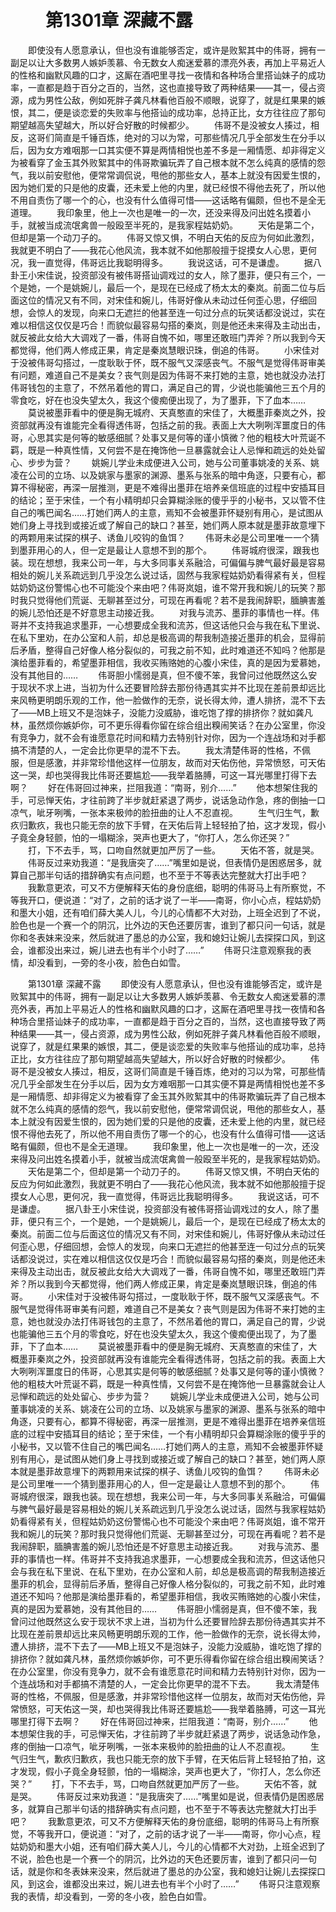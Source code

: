 # 　　第1301章 深藏不露
　　即使没有人愿意承认，但也没有谁能够否定，或许是败絮其中的伟哥，拥有一副足以让大多数男人嫉妒羡慕、令无数女人痴迷爱慕的漂亮外表，再加上平易近人的性格和幽默风趣的口才，这厮在酒吧里寻找一夜情和各种场合里搭讪妹子的成功率，一直都是趋于百分之百的，当然，这也直接导致了两种结果——其一，侵占资源，成为男性公敌，例如死胖子龚凡林看他百般不顺眼，说穿了，就是红果果的嫉恨，其二，便是谈恋爱的失败率与他搭讪的成功率，总持正比，女方往往应了那句期望越高失望越大，所以好合好散的时候都少。
　　伟哥不是没被女人揍过，相反，这哥们简直是千锤百炼，绝对的习以为常，可那些情况几乎全部发生在分手以后，因为女方难咽那一口其实便不算是两情相悦也差不多是一厢情愿、却非得定义为被看穿了金玉其外败絮其中的伟哥欺骗玩弄了自己根本就不怎么纯真的感情的怨气，我以前安慰他，便常常调侃说，甩他的那些女人，基本上就没有因爱生恨的，因为她们爱的只是他的皮囊，还未爱上他的内里，就已经恨不得他去死了，所以他不用自责伤了哪一个的心，也没有什么值得可惜——这话略有偏颇，但也不是全无道理。
　　我印象里，他上一次也是唯一的一次，还没来得及问出姓名摸着小手，就被当成流氓禽兽一般殴至半死的，是我家程姑奶奶。
　　天佑是第二个，但却是第一个动刀子的。
　　伟哥又惊又惧，不明白天佑的反应为何如此激烈，我就更不明白了——我花心他风流，我本就不如他那般擅于捉摸女人心思，更何况，我一直觉得，伟哥远比我聪明得多。
　　我说这话，可不是谦虚。
　　据八卦王小宋佳说，投资部没有被伟哥搭讪调戏过的女人，除了墨菲，便只有三个，一个是她，一个是姚婉儿，最后一个，是现在已经成了杨太太的秦岚。前面二位与后面这位的情况又有不同，对宋佳和婉儿，伟哥好像从未动过任何歪心思，仔细回想，会惊人的发现，向来口无遮拦的他甚至连一句过分点的玩笑话都没说过，实在难以相信这仅仅是巧合！而貌似最容易勾搭的秦岚，则是他还未来得及主动出击，就反被此女给大大调戏了一番，伟哥自愧不如，哪里还敢班门弄斧？所以我到今天都觉得，他们两人修成正果，肯定是秦岚慧眼识珠，倒追的伟哥。
　　小宋佳对于没被伟哥勾搭过，一度耿耿于怀，既不服气又深感丧气。不服气是觉得伟哥审美有问题，难道自己不是美女？丧气则是因为伟哥不来打她的主意，她也就没办法打伟哥钱包的主意了，不然吊着他的胃口，满足自己的胃，少说也能骗他三五个月的零食吃，好在也没失望太久，我这个傻痴便出现了，为了墨菲，下了血本……
　　莫说被墨菲看中的便是胸无城府、天真憨直的宋佳了，大概墨菲秦岚之外，投资部就再没有谁能完全看得透伟哥，包括之前的我。表面上大大咧咧浑噩度日的伟哥，心思其实是何等的敏感细腻？处事又是何等的谨小慎微？他的粗枝大叶荒诞不羁，既是一种真性情，又何尝不是在掩饰他一旦暴露就会让人忌惮和疏远的处处留心、步步为营？
　　姚婉儿学业未成便进入公司，她与公司董事姚凌的关系、姚凌在公司的立场、以及姚家与墨家的渊源、墨系与张系的暗中角逐，只要有心，都算不得秘密，再深一层推测，更是不难得出墨菲在培养亲信班底的过程中安插耳目的结论；至于宋佳，一个有小精明却只会算糊涂账的傻乎乎的小秘书，又以管不住自己的嘴巴闻名……打她们两人的主意，焉知不会被墨菲怀疑别有用心，是试图从她们身上寻找到或接近或了解自己的缺口？甚至，她们两人原本就是墨菲故意埋下的两颗用来试探的棋子、诱鱼儿咬钩的鱼饵？
　　伟哥未必是公司里唯一一个猜到墨菲用心的人，但一定是最让人意想不到的那个。
　　伟哥城府很深，跟我也装。现在想想，我来公司一年，与大多同事关系融洽，可偏偏与脾气最好最是容易相处的婉儿关系疏远到几乎没怎么说过话，固然与我家程姑奶奶看得紧有关，但程姑奶奶这份警惕心也不可能没个来由吧？伟哥岚姐，谁不常开我和婉儿的玩笑？那时我只觉得他们荒诞、无聊甚至过分，可现在再看呢？若不是我闹辞职，腼腆害羞的婉儿恐怕还是不好意思主动接近我。
　　对我与流苏、墨菲的事情也一样。伟哥并不支持我追求墨菲，一心想要成全我和流苏，但这话他只会与我在私下里说、在私下里劝，在办公室和人前，却总是极高调的帮我制造接近墨菲的机会，显得前后矛盾，整得自己好像人格分裂似的，可我之前不知，此时难道还不知吗？他那是演给墨菲看的，希望墨菲相信，我收买贿赂她的心腹小宋佳，真的是因为爱慕她，没有其他目的……
　　伟哥胆小懦弱是真，但不傻不笨，我曾问过他既然这么安于现状不求上进，当初为什么还要冒险辞去那份待遇其实并不比现在差前景却远比来风畅更明朗乐观的工作，他一脸做作的无奈，说长得太帅，遭人排挤，混不下去了——MB上班又不是泡妹子，没能力没威胁，谁吃饱了撑的排挤你？就如龚凡林，虽然烦你嫉妒你，可不更乐得看你留在综合组出糗闹笑话？在办公室里，你没有竞争力，就不会有谁愿意花时间和精力去特别针对你，因为一个连战场和对手都搞不清楚的人，一定会比你更早的混不下去。
　　我太清楚伟哥的性格，不佩服，但是感激，并非常珍惜他这样一位朋友，故而对天佑伤他，异常愤怒，可天佑这一哭，却也哭得我比伟哥还要尴尬——我举着胳膊，可这一耳光哪里打得下去啊？
　　好在伟哥回过神来，拦阻我道：“南哥，别介……”
　　他本想架住我的手，可忌惮天佑，才往前跨了半步就赶紧退了两步，说话急动作急，疼的倒抽一口凉气，呲牙咧嘴，一张本来极帅的脸扭曲的让人不忍直视。
　　生气归生气，歉疚归歉疚，我也只能无奈的放下手臂，在天佑后背上轻轻拍了拍，这才发现，假小子竟全身轻颤，怕的一塌糊涂，哭声也更大了，“你打人，怎么你还哭？”
　　打，下不去手，骂，口吻自然就更加严厉了一些。
　　天佑不答，就是哭。
　　伟哥反过来劝我道：“是我唐突了……”嘴里如是说，但表情仍是困惑居多，就算自己那半句话的措辞确实有点问题，也不至于不等表达完整就大打出手吧？
　　我歉意更浓，可又不方便解释天佑的身份底细，聪明的伟哥马上有所察觉，不等我开口，便说道：“对了，之前的话才说了一半——南哥，你小心点，程姑奶奶和墨大小姐，还有咱们薛大美人儿，今儿的心情都不大对劲，上班全迟到了不说，脸色也是一个赛一个的阴沉，比外边的天色还要厉害，谁到了都只问一句话，就是你和冬表妹来没来，然后就进了墨总的办公室，我和媳妇让婉儿去探探口风，到这会，谁都没出来过，婉儿进去也有半个小时了……”
　　伟哥只注意观察我的表情，却没看到，一旁的冬小夜，脸色白如雪。

　　第1301章 深藏不露
　　即使没有人愿意承认，但也没有谁能够否定，或许是败絮其中的伟哥，拥有一副足以让大多数男人嫉妒羡慕、令无数女人痴迷爱慕的漂亮外表，再加上平易近人的性格和幽默风趣的口才，这厮在酒吧里寻找一夜情和各种场合里搭讪妹子的成功率，一直都是趋于百分之百的，当然，这也直接导致了两种结果——其一，侵占资源，成为男性公敌，例如死胖子龚凡林看他百般不顺眼，说穿了，就是红果果的嫉恨，其二，便是谈恋爱的失败率与他搭讪的成功率，总持正比，女方往往应了那句期望越高失望越大，所以好合好散的时候都少。
　　伟哥不是没被女人揍过，相反，这哥们简直是千锤百炼，绝对的习以为常，可那些情况几乎全部发生在分手以后，因为女方难咽那一口其实便不算是两情相悦也差不多是一厢情愿、却非得定义为被看穿了金玉其外败絮其中的伟哥欺骗玩弄了自己根本就不怎么纯真的感情的怨气，我以前安慰他，便常常调侃说，甩他的那些女人，基本上就没有因爱生恨的，因为她们爱的只是他的皮囊，还未爱上他的内里，就已经恨不得他去死了，所以他不用自责伤了哪一个的心，也没有什么值得可惜——这话略有偏颇，但也不是全无道理。
　　我印象里，他上一次也是唯一的一次，还没来得及问出姓名摸着小手，就被当成流氓禽兽一般殴至半死的，是我家程姑奶奶。
　　天佑是第二个，但却是第一个动刀子的。
　　伟哥又惊又惧，不明白天佑的反应为何如此激烈，我就更不明白了——我花心他风流，我本就不如他那般擅于捉摸女人心思，更何况，我一直觉得，伟哥远比我聪明得多。
　　我说这话，可不是谦虚。
　　据八卦王小宋佳说，投资部没有被伟哥搭讪调戏过的女人，除了墨菲，便只有三个，一个是她，一个是姚婉儿，最后一个，是现在已经成了杨太太的秦岚。前面二位与后面这位的情况又有不同，对宋佳和婉儿，伟哥好像从未动过任何歪心思，仔细回想，会惊人的发现，向来口无遮拦的他甚至连一句过分点的玩笑话都没说过，实在难以相信这仅仅是巧合！而貌似最容易勾搭的秦岚，则是他还未来得及主动出击，就反被此女给大大调戏了一番，伟哥自愧不如，哪里还敢班门弄斧？所以我到今天都觉得，他们两人修成正果，肯定是秦岚慧眼识珠，倒追的伟哥。
　　小宋佳对于没被伟哥勾搭过，一度耿耿于怀，既不服气又深感丧气。不服气是觉得伟哥审美有问题，难道自己不是美女？丧气则是因为伟哥不来打她的主意，她也就没办法打伟哥钱包的主意了，不然吊着他的胃口，满足自己的胃，少说也能骗他三五个月的零食吃，好在也没失望太久，我这个傻痴便出现了，为了墨菲，下了血本……
　　莫说被墨菲看中的便是胸无城府、天真憨直的宋佳了，大概墨菲秦岚之外，投资部就再没有谁能完全看得透伟哥，包括之前的我。表面上大大咧咧浑噩度日的伟哥，心思其实是何等的敏感细腻？处事又是何等的谨小慎微？他的粗枝大叶荒诞不羁，既是一种真性情，又何尝不是在掩饰他一旦暴露就会让人忌惮和疏远的处处留心、步步为营？
　　姚婉儿学业未成便进入公司，她与公司董事姚凌的关系、姚凌在公司的立场、以及姚家与墨家的渊源、墨系与张系的暗中角逐，只要有心，都算不得秘密，再深一层推测，更是不难得出墨菲在培养亲信班底的过程中安插耳目的结论；至于宋佳，一个有小精明却只会算糊涂账的傻乎乎的小秘书，又以管不住自己的嘴巴闻名……打她们两人的主意，焉知不会被墨菲怀疑别有用心，是试图从她们身上寻找到或接近或了解自己的缺口？甚至，她们两人原本就是墨菲故意埋下的两颗用来试探的棋子、诱鱼儿咬钩的鱼饵？
　　伟哥未必是公司里唯一一个猜到墨菲用心的人，但一定是最让人意想不到的那个。
　　伟哥城府很深，跟我也装。现在想想，我来公司一年，与大多同事关系融洽，可偏偏与脾气最好最是容易相处的婉儿关系疏远到几乎没怎么说过话，固然与我家程姑奶奶看得紧有关，但程姑奶奶这份警惕心也不可能没个来由吧？伟哥岚姐，谁不常开我和婉儿的玩笑？那时我只觉得他们荒诞、无聊甚至过分，可现在再看呢？若不是我闹辞职，腼腆害羞的婉儿恐怕还是不好意思主动接近我。
　　对我与流苏、墨菲的事情也一样。伟哥并不支持我追求墨菲，一心想要成全我和流苏，但这话他只会与我在私下里说、在私下里劝，在办公室和人前，却总是极高调的帮我制造接近墨菲的机会，显得前后矛盾，整得自己好像人格分裂似的，可我之前不知，此时难道还不知吗？他那是演给墨菲看的，希望墨菲相信，我收买贿赂她的心腹小宋佳，真的是因为爱慕她，没有其他目的……
　　伟哥胆小懦弱是真，但不傻不笨，我曾问过他既然这么安于现状不求上进，当初为什么还要冒险辞去那份待遇其实并不比现在差前景却远比来风畅更明朗乐观的工作，他一脸做作的无奈，说长得太帅，遭人排挤，混不下去了——MB上班又不是泡妹子，没能力没威胁，谁吃饱了撑的排挤你？就如龚凡林，虽然烦你嫉妒你，可不更乐得看你留在综合组出糗闹笑话？在办公室里，你没有竞争力，就不会有谁愿意花时间和精力去特别针对你，因为一个连战场和对手都搞不清楚的人，一定会比你更早的混不下去。
　　我太清楚伟哥的性格，不佩服，但是感激，并非常珍惜他这样一位朋友，故而对天佑伤他，异常愤怒，可天佑这一哭，却也哭得我比伟哥还要尴尬——我举着胳膊，可这一耳光哪里打得下去啊？
　　好在伟哥回过神来，拦阻我道：“南哥，别介……”
　　他本想架住我的手，可忌惮天佑，才往前跨了半步就赶紧退了两步，说话急动作急，疼的倒抽一口凉气，呲牙咧嘴，一张本来极帅的脸扭曲的让人不忍直视。
　　生气归生气，歉疚归歉疚，我也只能无奈的放下手臂，在天佑后背上轻轻拍了拍，这才发现，假小子竟全身轻颤，怕的一塌糊涂，哭声也更大了，“你打人，怎么你还哭？”
　　打，下不去手，骂，口吻自然就更加严厉了一些。
　　天佑不答，就是哭。
　　伟哥反过来劝我道：“是我唐突了……”嘴里如是说，但表情仍是困惑居多，就算自己那半句话的措辞确实有点问题，也不至于不等表达完整就大打出手吧？
　　我歉意更浓，可又不方便解释天佑的身份底细，聪明的伟哥马上有所察觉，不等我开口，便说道：“对了，之前的话才说了一半——南哥，你小心点，程姑奶奶和墨大小姐，还有咱们薛大美人儿，今儿的心情都不大对劲，上班全迟到了不说，脸色也是一个赛一个的阴沉，比外边的天色还要厉害，谁到了都只问一句话，就是你和冬表妹来没来，然后就进了墨总的办公室，我和媳妇让婉儿去探探口风，到这会，谁都没出来过，婉儿进去也有半个小时了……”
　　伟哥只注意观察我的表情，却没看到，一旁的冬小夜，脸色白如雪。
